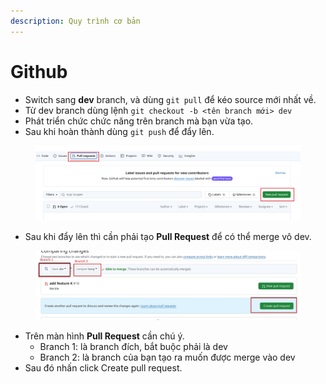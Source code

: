 ```yaml
---
description: Quy trình cơ bản
---
```


# Github

* Switch sang **dev** branch, và dùng `git pull` để kéo source mới nhất về.
* Từ dev branch dùng lệnh `git checkout -b <tên branch mới> dev`&#x20;
* Phát triển chức chức năng trên branch mà bạn vừa tạo.
* Sau khi hoàn thành dùng `git push` để đẩy lên.

<figure><img src=".gitbook/assets/z6378732572891_3a0d0fbb8c2cc271fd48c04ffcc6e2ae.jpg" alt=""><figcaption></figcaption></figure>

* Sau khi đẩy lên thì cần phải tạo **Pull Request** để có thể merge vô dev.

<figure><img src=".gitbook/assets/z6378732556144_e23a298274a8cf9f4494019fb8223e65.jpg" alt=""><figcaption></figcaption></figure>

* Trên màn hình **Pull Request**  cần chú ý.
  * Branch 1: là branch đích, bắt buộc phải là dev
  * Branch 2: là branch của bạn tạo ra muốn được merge vào dev
* Sau đó nhấn click Create pull request.
